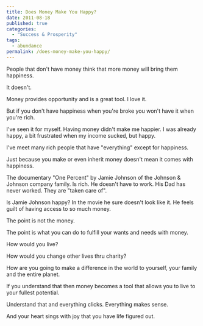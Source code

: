 ```yaml
---
title: Does Money Make You Happy?
date: 2011-08-18
published: true
categories:
  - "Success & Prosperity"
tags:
  - abundance
permalink: /does-money-make-you-happy/
---
```

People that don't have money think that more money will bring them happiness.

It doesn't.

Money provides opportunity and is a great tool. I love it.

But if you don't have happiness when you're broke you won't have it when you're rich.

I've seen it for myself. Having money didn't make me happier. I was already happy, a bit frustrated when my income sucked, but happy.

I've meet many rich people that have "everything" except for happiness.

Just because you make or even inherit money doesn't mean it comes with happiness.

The documentary "One Percent" by Jamie Johnson of the Johnson & Johnson company family. Is rich. He doesn't have to work. His Dad has never worked. They are "taken care of".

Is Jamie Johnson happy? In the movie he sure doesn't look like it. He feels guilt of having access to so much money.

The point is not the money.

The point is what you can do to fulfill your wants and needs with money.

How would you live?

How would you change other lives thru charity?

How are you going to make a difference in the world to yourself, your family and the entire planet.

If you understand that then money becomes a tool that allows you to live to your fullest potential.

Understand that and everything clicks. Everything makes sense.

And your heart sings with joy that you have life figured out.